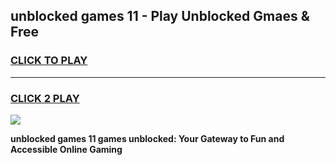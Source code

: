 
## unblocked games 11 - Play Unblocked Gmaes & Free
<h3>
<a href="https://news.freeplayer.one?title=unblocked_games_11&ref=16F">CLICK TO PLAY</a></h3>
<hr>

<h3>
<a href="https://news.freeplayer.one?title=unblocked_games_11&ref=16F">CLICK 2 PLAY</a>
  
</h3>

<a href="https://news.freeplayer.one?title=unblocked_games_11&ref=16F/"><img src="https://clearcache.store/games.png"></a>


**unblocked games 11 games unblocked: Your Gateway to Fun and Accessible Online Gaming**
